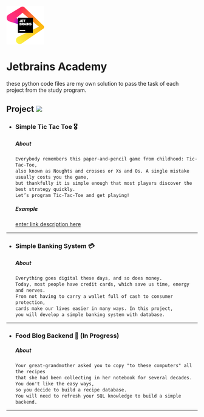 <img src="img/jetbrains_logo.png" width="100">

# Jetbrains Academy

these python code files are my own solution to pass the task of each project from the study program.

## Project <img src="https://image.flaticon.com/icons/png/512/148/148953.png" width="25">

 - ### Simple Tic Tac Toe 🎖️
	##### About
	```text
	Everybody remembers this paper-and-pencil game from childhood: Tic-Tac-Toe, 
	also known as Noughts and crosses or Xs and Os. A single mistake usually costs you the game, 
	but thankfully it is simple enough that most players discover the best strategy quickly. 
	Let’s program Tic-Tac-Toe and get playing!
	```
	##### Example
	[enter link description here](https://drive.google.com/file/d/1y8qSghGngbYYUMFfF4vXtcANvOLTUnKj/view?usp=sharing)
	
---
 - ### Simple Banking System 💳
	##### About
	```text
	Everything goes digital these days, and so does money. 
	Today, most people have credit cards, which save us time, energy and nerves. 
	From not having to carry a wallet full of cash to consumer protection, 
	cards make our lives easier in many ways. In this project, 
	you will develop a simple banking system with database.
	```
---
 - ### Food Blog Backend 📄 (In Progress)
	##### About
	```text
	Your great-grandmother asked you to copy "to these computers" all the recipes 
	that she had been collecting in her notebook for several decades. You don't like the easy ways, 
	so you decide to build a recipe database. 
	You will need to refresh your SQL knowledge to build a simple backend.
	```
---


